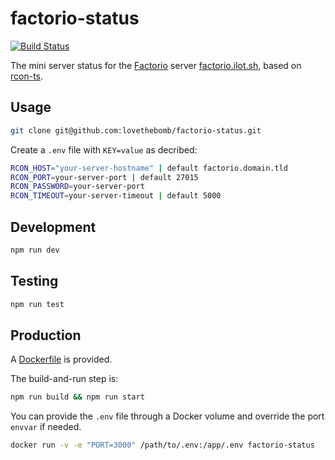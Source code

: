 # factorio-status

[![Build Status](https://travis-ci.com/lovethebomb/factorio-status.svg?branch=master)](https://travis-ci.com/lovethebomb/factorio-status)

The mini server status for the [Factorio](https://www.factorio.com) server [factorio.ilot.sh](https://factorio.ilot.sh), based on [rcon-ts](https://github.com/electricessence/rcon-ts).

## Usage

```bash
git clone git@github.com:lovethebomb/factorio-status.git
```

Create a `.env` file with `KEY=value` as decribed:

```bash
RCON_HOST="your-server-hostname" | default factorio.domain.tld
RCON_PORT=your-server-port | default 27015
RCON_PASSWORD=your-server-port
RCON_TIMEOUT=your-server-timeout | default 5000
```

## Development

```bash
npm run dev
```

## Testing

```bash
npm run test
```

## Production

A [Dockerfile](Dockerfile) is provided.

The build-and-run step is:

```bash
npm run build && npm run start
```

You can provide the `.env` file through a Docker volume and override the port `envvar` if needed.

```bash
docker run -v -e "PORT=3000" /path/to/.env:/app/.env factorio-status
```
